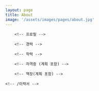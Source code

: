 ```yaml
---
layout: page
title: About
image: '/assets/images/pages/about.jpg'
---
```


<div>
    <!-- 이력서 -->
    
        <!-- 프로필 -->
        
        <!-- 경력 -->
        
        <!-- 학력 -->
        
        <!-- 자격증 (계획 포함) -->
        
        <!-- 책장(계획 포함) -->
    
    <!-- /이력서 -->
</div>